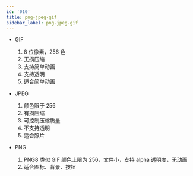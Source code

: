 ```yaml
---
id: '010'
title: png-jpeg-gif
sidebar_label: png-jpeg-gif
---
```


- GIF

  1. 8 位像素，256 色
  2. 无损压缩
  3. 支持简单动画
  4. 支持透明
  5. 适合简单动画

- JPEG

  1. 颜色限于 256
  2. 有损压缩
  3. 可控制压缩质量
  4. 不支持透明
  5. 适合照片

- PNG

  1. PNG8 类似 GIF 颜色上限为 256，文件小，支持 alpha 透明度，无动画
  2. 适合图标、背景、按钮

